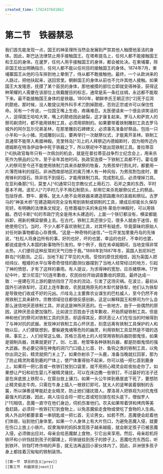 ```yaml
---
created_time: 1742437841862
---
```

# 第二节　铁器禁忌

我们首先能发现一点，国王的神圣理所当然会发展到严禁其他人触摸他圣洁的身体。因此，斯巴达法律禁止用手接触国王。在塔希提岛上，任何人都不能接触国王和王后的身体。在暹罗，任何人用手接触国王的身体，都会被处决。在柬埔寨，除非国王给出明确指示，任何人都不能以任何目的接触国王的身体。1874年7月，柬埔寨国王从他的马车摔到地上晕倒了，侍从都不敢接触他。最终，一个从欧洲来的人路过，把他扶起来，送回宫里。朝鲜国王的身体从前也不允许其他人接触。如果国王大发隆恩，抚摸了某个臣民的身体，那他被摸的部位立即就变得神圣，获得这种荣耀的人需要在该部位上佩戴醒目的标志，通常是系一条红丝绸，永远都不能取下来。最不能接触国王身体的是铁器。1800年，朝鲜李氏王朝正宗[^2]死于后背的脓疮。那时候，没人敢提议用外科手术刀割掉脓疮，否则正宗或许可以保住性命。另有一个传说，一位国王嘴上生疮，疼痛难忍。太医便请来一个很会讲笑话的人，逗得国王哈哈大笑，嘴上的脓疮因此破裂，这才康复起来。罗马人和萨宾人的祭司剃须时，都不能用铁制工具，必须用铜制的。如果要带着铁制雕刻工具去罗马城外的阿尔瓦尔兄弟圣林，在那里雕刻石碑碑文，必须事先准备好祭品，包括一只小羊和一头小猪。完成雕刻以后，要再举行一次献祭仪式，才能离开圣林。铁制工具通常不能带入希腊神殿。克里特岛[^3]上的人拜祭迈内德姆斯时，因为相传迈内德姆斯在特洛伊战争中死于铁器之下，所以祭祀中不能出现铁制工具。普拉蒂亚[^4]执政官每年只有一次佩剑的机会，就是在普拉蒂亚战争烈士纪念会上，用来杀死作为祭品的公牛。至于全年其他时间，执政官连摸一下铁制工具都不行。霍屯督人的祭司至今还不能使用铁制刀具来杀献祭的牲畜，为男孩举行割礼时，都要用一片薄而锋利的燧石。非洲西南部地区的奥万博人有一种风俗，为男孩割包皮时，要用锋利的燧石。除非找不到燧石，才能用铁制刀具。完成割礼后，必须埋掉刀具。在亚利桑那[^5]，莫奎人[^6]通常只在宗教仪式上用石刀、石斧之类的东西，平时基本不用。波尼人[^7]平时几乎不用石制箭头，却用它来杀死献祭仪式上的祭品，包括俘虏、野牛、鹿等。犹太人绝不会用铁器来建造耶路撒冷的圣殿和祭坛。古罗马的“神圣木桥”在建造期间完全没有用到铁制或铜制的工具，建成后却能长久保存完好。有明确的法律条文规定，在修葺福尔夫的朱庇特·莱伯尔神殿时，可以用铁器。西切卡斯[^8]的市政厅完全是用木头建造的，上面一个铁钉都没有，横梁都能拆卸，用新的横梁替换上去。在古代，铁制工具还很少见，很多人就由于迷信，拒绝使用它们。当时，不少人都不喜欢铁制工具，对其怀有疑虑，毕竟蒙昧的原始人对任何新事物都会心存畏惧。“这是一种奇特的迷信，”一位开发加里曼丹岛的先锋说，“杜松人将身边所有的事，好的也好，坏的也罢，幸运的也好，不幸的也罢，都说成是传入本国的新事物所引发的。举个例子，我在肯卓姆期间，当地变得非常炎热，人们便将这种反常的天气归咎于我。”1886年到1887年冬，英国人到尼科巴群岛[^9]勘测。之后，当地下起了罕见的大雨。受惊的原住民相信，因为英国人把经纬仪、粗矮的水平仪等奇奇怪怪的勘测仪器摆到了当地人经常经过的地方，引起了神的愤怒，才有了这样的暴雨。有人提议，为求得神的宽恕，应杀猪祭神。17世纪中叶，爱沙尼亚[^10]连年歉收，农民纷纷开始调查歉收的原因，最终达成一致：一座建在河上游的磨坊挡住了河水的流动，引发了这场灾祸。在波兰，最初从国外引进铁犁时，正赶上连年歉收，农民就用原先的木犁代替铁犁，他们认为铁犁是导致他们收成不好的元凶。爪哇岛上主要靠农业谋生的巴杜威人，至今仍然不肯用铁制工具来耕作。宗教领域往往都很反感创新。这足以解释国王和祭司为什么会那么迷信地厌恶铁制工具，并说这是神所厌恶的。在一些地方，由于一些偶然的原因，这种厌恶会更加强烈，比如波兰百姓由于连年歉收，开始质疑铁制工具。但是神和他们的祭司对铁制工具的厌恶，却适得其反，即厌恶让人们在恰当的时候得到了与神对抗的武器。发现神对铁制工具心怀厌恶，刻意远离有铁制工具保护的人和物以后，人们便联想到，要躲避鬼魂等危险的幽灵，利用铁制工具显然是不错的选择。事实上，人们经常这么做。苏格兰高地上的人经常用铁制兵器防御鬼怪，如果是钢制兵器，效果就更好了。剑、匕首、枪管等各种铁制兵器，都是防御鬼怪的强大武器。务必要记得在神鬼的洞穴门口插上匕首、针、鱼钩之类的铁制工具，以免你出洞之前，精灵就把门关上了。如果你射杀了一头鹿，准备当晚就扛回家，那为了防止精灵附着到鹿的尸体上，使尸体重得抬不起来，你可以插一把匕首到鹿身上。如果将一把匕首或一枚铁钉放到口袋里，就不用担心精灵会趁夜抬走你了。如果想让产妇和初生婴儿不被精灵骚扰，可以在床边撒一些铁钉，不过最好的法子还是在床底放上铁熨斗，在窗台放上镰刀。如果一头公牛摔到悬崖底下死了，要想防止精灵偷走牛肉，只需在牛身上插入一根铁钉即可。犹太人的竖琴装着钢制的舌簧，所以弹奏竖琴能赶走女精灵，防止她们骚扰猎人。摩洛哥人把铁视为对抗鬼怪最强大的武器，因此，病人往往会将一把匕首或短剑放在枕头底下。僧伽罗人[^11]相信，恶魔一直守在他们身边，伺机伤害他们。农夫如果带着饼和烤肉等美食赶路，必须将一枚铁钉钉到食物上，以免恶魔偷走食物或使吃了食物的人生病。病人外出时都要拿着一串钥匙或一把匕首，无论男女。如若不然，恶魔便会趁着他们体弱，钻到他们身体里。如果一个人身体上有大片伤口，为避免恶魔入侵，就要在伤口上放上小铁片。奴隶海岸的妈妈发现孩子越来越瘦，就会断定孩子已被恶魔入侵，必须做出应对。母亲会给恶魔献上食物，引它出来享用。然后，母亲趁机将铁环和小铃铛挂到孩子的脚踝上，将铁链挂到孩子的脖子上。恶魔吃完东西后，听到铁环、铃铛叮咚作响的声音，就无法再返回小家伙体内了。因此，非洲很多孩子身上都挂着沉甸甸的铁制装饰。

```booknav
[[第一节　禁忌的含义|prev]]
[[第三节　利器禁忌|next]]
```